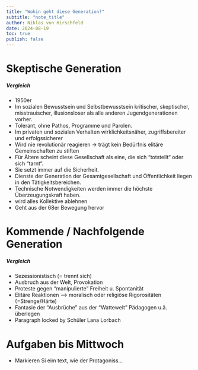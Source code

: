 ```yaml
---
title: "Wohin geht diese Generation?"
subtitle: "note_title"
author: Niklas von Hirschfeld
date: 2024-08-19
toc: true
publish: false
---
```


# Skeptische Generation

##### Vergleich

- 1950er
- Im sozialen Bewusstsein und Selbstbewusstsein kritischer, skeptischer, misstrauischer, illusionsloser als alle anderen Jugendgenerationen vorher.
- Tolerant, ohne Pathos, Programme und Parolen.
- Im privaten und sozialen Verhalten wirklichkeitsnäher, zugriffsbereiter und erfolgssicherer
- Wird nie revolutionär reagieren -> trägt kein Bedürfnis elitäre Gemeinschaften zu stiften
- Für Ältere scheint diese Gesellschaft als eine, die sich “totstellt“ oder sich “tarnt“.
- Sie setzt immer auf die Sicherheit.
- Dienste der Generation der Gesamtgesellschaft und Öffentlichkeit liegen in den Tätigkeitsbereichen.
- Technische Notwendigkeiten werden immer die höchste Überzeugungskraft haben.
- wird alles Kollektive ablehnen
- Geht aus der 68er Bewegung hervor

# Kommende / Nachfolgende Generation

##### Vergleich

- Sezessionistisch (= trennt sich)
- Ausbruch aus der Welt, Provokation
- Proteste gegen “manipulierte” Freiheit u. Spontanität
- Elitäre Reaktionen --> moralisch oder religiöse Rigorositäten (=Strenge/Härte)
- Fantasie der “Ausbrüche” aus der “Wattewelt” Pädagogen u.ä. überlegen
- Paragraph locked by Schüler Lana Lorbach

# Aufgaben bis Mittwoch

- Markieren Si eim text, wie der Protagoniss...

